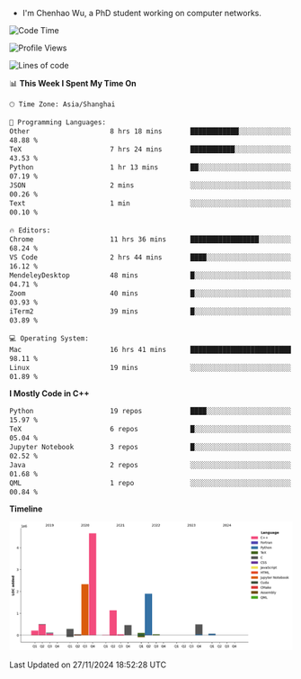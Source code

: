 - I'm Chenhao Wu, a PhD student working on computer networks.

<!--START_SECTION:waka-->
![Code Time](http://img.shields.io/badge/Code%20Time-88%20hrs%2029%20mins-blue)

![Profile Views](http://img.shields.io/badge/Profile%20Views-8-blue)

![Lines of code](https://img.shields.io/badge/From%20Hello%20World%20I%27ve%20Written-12.4%20million%20lines%20of%20code-blue)

📊 **This Week I Spent My Time On** 

```text
🕑︎ Time Zone: Asia/Shanghai

💬 Programming Languages: 
Other                    8 hrs 18 mins       ████████████░░░░░░░░░░░░░   48.88 % 
TeX                      7 hrs 24 mins       ███████████░░░░░░░░░░░░░░   43.53 % 
Python                   1 hr 13 mins        ██░░░░░░░░░░░░░░░░░░░░░░░   07.19 % 
JSON                     2 mins              ░░░░░░░░░░░░░░░░░░░░░░░░░   00.26 % 
Text                     1 min               ░░░░░░░░░░░░░░░░░░░░░░░░░   00.10 % 

🔥 Editors: 
Chrome                   11 hrs 36 mins      █████████████████░░░░░░░░   68.24 % 
VS Code                  2 hrs 44 mins       ████░░░░░░░░░░░░░░░░░░░░░   16.12 % 
MendeleyDesktop          48 mins             █░░░░░░░░░░░░░░░░░░░░░░░░   04.71 % 
Zoom                     40 mins             █░░░░░░░░░░░░░░░░░░░░░░░░   03.93 % 
iTerm2                   39 mins             █░░░░░░░░░░░░░░░░░░░░░░░░   03.89 % 

💻 Operating System: 
Mac                      16 hrs 41 mins      █████████████████████████   98.11 % 
Linux                    19 mins             ░░░░░░░░░░░░░░░░░░░░░░░░░   01.89 % 
```

**I Mostly Code in C++** 

```text
Python                   19 repos            ████░░░░░░░░░░░░░░░░░░░░░   15.97 % 
TeX                      6 repos             █░░░░░░░░░░░░░░░░░░░░░░░░   05.04 % 
Jupyter Notebook         3 repos             █░░░░░░░░░░░░░░░░░░░░░░░░   02.52 % 
Java                     2 repos             ░░░░░░░░░░░░░░░░░░░░░░░░░   01.68 % 
QML                      1 repo              ░░░░░░░░░░░░░░░░░░░░░░░░░   00.84 % 
```



**Timeline**

![Lines of Code chart](https://raw.githubusercontent.com/Vito-Swift/Vito-Swift/main/assets/bar_graph.png)


 Last Updated on 27/11/2024 18:52:28 UTC
<!--END_SECTION:waka-->
